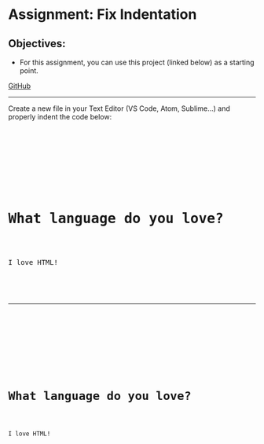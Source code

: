 <h1>Assignment: Fix Indentation</h1>

<h2>Objectives:</h2>
<ul>
  <li>For this assignment, you can use this project (linked below) as a starting point.</li>
</ul>
<a href="https://github.com/TheCodingDojo/webFun_html_indentation">GitHub</a>

<hr>

<p>Create a new file in your Text Editor (VS Code, Atom, Sublime...) and properly indent the code below:</p>
<pre>
<!DOCTYPE html>
<html>
<head>
<title>
Basic I
</title>
</head>
<body>
<h1>
What language do you love?
</h1>
<p>
I love HTML!
</p>
</body>
</html>
</pre>
<hr>
<code>
  <!DOCTYPE html>
<html>
<head>
<title>
Basic I
</title>
</head>
<body>
<h1>
What language do you love?
</h1>
<p>
I love HTML!
</p>
</body>
</html>
</code>

